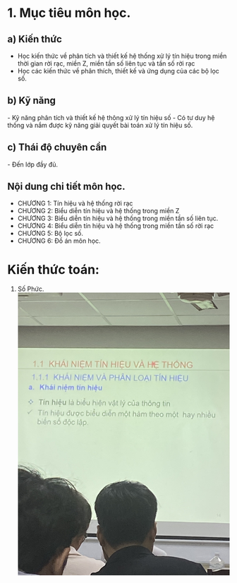 <h1>1. Mục tiêu môn học.</h1>

<h2>a) Kiến thức</h2>

- Học kiến thức về phân tích và thiết kế hệ thống xử lý tín hiệu trong miền thời gian rời rạc, miền Z, miền tần số liên tục và tần số rời rạc
- Học các kiến thức về phân thích, thiết kế và ứng dụng của các bộ lọc số.

<h2>b) Kỹ năng</h2>
- Kỹ năng phân tích và thiết kế hệ thông xử lý tín hiệu số
- Có tư duy hệ thống và nắm được kỹ năng giải quyết bài toán xử lý tín hiệu số.

<h2>c) Thái độ chuyên cần</h2>
- Đến lớp đầy đủ.

<h2>Nội dung chi tiết môn học.</h2>

- CHƯƠNG 1: Tín hiệu và hệ thống rời rạc
- CHƯƠNG 2: Biểu diễn tín hiệu và hệ thống trong miền Z
- CHƯƠNG 3: Biểu diễn tín hiệu và hệ thống trong miền tần số liên tục.
- CHƯƠNG 4: Biểu diễn tín hiệu và hệ thống trong miền tần số rời rạc
- CHƯƠNG 5: Bộ lọc số.
- CHƯƠNG 6: Đồ án môn học.



<h1>Kiến thức toán:</h1>

1. Số Phức.
![Hình minh họa](./images/img1.jpg)
